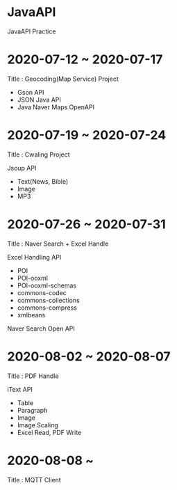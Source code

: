 # JavaAPI
JavaAPI Practice

# 2020-07-12 ~ 2020-07-17
 Title : Geocoding(Map Service) Project
- Gson API
- JSON Java API
- Java Naver Maps OpenAPI

# 2020-07-19 ~ 2020-07-24
 Title : Cwaling Project

Jsoup API
- Text(News, Bible)
- Image
- MP3

# 2020-07-26 ~ 2020-07-31
 Title : Naver Search + Excel Handle
 
Excel Handling API
- POI
- POI-ooxml
- POI-ooxml-schemas
- commons-codec
- commons-collections
- commons-compress
- xmlbeans

Naver Search Open API

# 2020-08-02 ~ 2020-08-07
 Title : PDF Handle

iText API
- Table
- Paragraph
- Image
- Image Scaling
- Excel Read, PDF Write

# 2020-08-08 ~
 Title : MQTT Client
